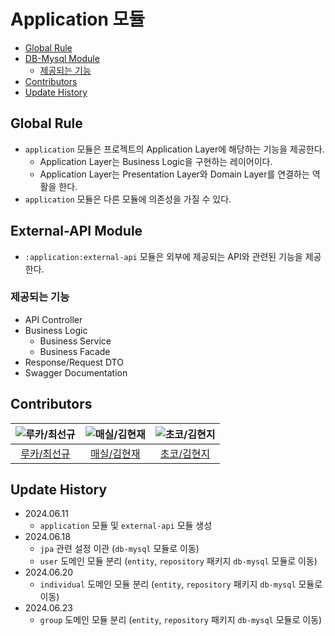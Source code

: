 # Application 모듈

- [Global Rule](#global-rule)
- [DB-Mysql Module](#db-mysql-module)
    - [제공되는 기능](#제공되는-기능)
- [Contributors](#contributors)
- [Update History](#update-history)

## Global Rule

- `application` 모듈은 프로젝트의 Application Layer에 해당하는 기능을 제공한다.
    - Application Layer는 Business Logic을 구현하는 레이어이다.
    - Application Layer는 Presentation Layer와 Domain Layer를 연결하는 역활을 한다.
- `application` 모듈은 다른 모듈에 의존성을 가질 수 있다.

## External-API Module

- `:application:external-api` 모듈은 외부에 제공되는 API와 관련된 기능을 제공한다.

### 제공되는 기능

- API Controller
- Business Logic
    - Business Service
    - Business Facade
- Response/Request DTO
- Swagger Documentation

## Contributors

| ![루카/최선규](https://avatars.githubusercontent.com/u/98688494?v=4) | ![매실/김현재](https://avatars.githubusercontent.com/u/41482946?v=4) | ![초코/김현지](https://avatars.githubusercontent.com/u/112065014?v=4) |
|:---------------------------------------------------------------:|:---------------------------------------------------------------:|:----------------------------------------------------------------:|
|              [루카/최선규](https://github.com/luke0408)              |               [매실/김현재](https://github.com/galug)                |              [초코/김현지](https://github.com/hyeonji91)              |

## Update History

- 2024.06.11
    - `application` 모듈 및 `external-api` 모듈 생성
- 2024.06.18
    - `jpa` 관련 설정 이관 (`db-mysql` 모듈로 이동)
    - `user` 도메인 모듈 분리 (`entity`, `repository` 패키지 `db-mysql` 모듈로 이동)
- 2024.06.20
    - `individual` 도메인 모듈 분리 (`entity`, `repository` 패키지 `db-mysql` 모듈로 이동)
- 2024.06.23
    - `group` 도메인 모듈 분리 (`entity`, `repository` 패키지 `db-mysql` 모듈로 이동)
